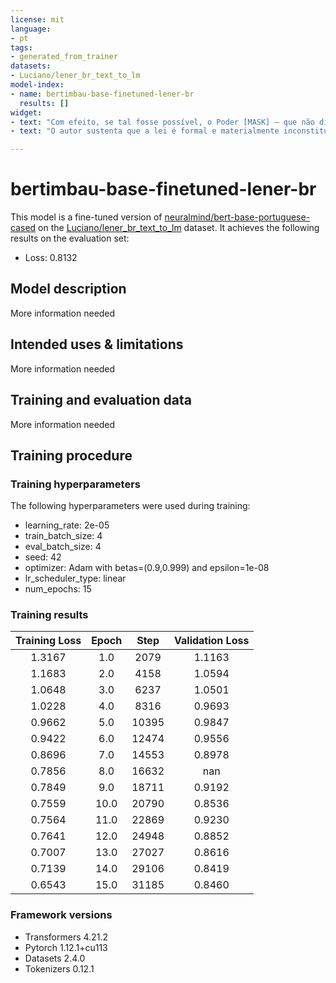 ```yaml
---
license: mit
language: 
- pt
tags:
- generated_from_trainer
datasets:
- Luciano/lener_br_text_to_lm
model-index:
- name: bertimbau-base-finetuned-lener-br
  results: []
widget:
- text: "Com efeito, se tal fosse possível, o Poder [MASK] – que não dispõe de função legislativa – passaria a desempenhar atribuição que lhe é institucionalmente estranha (a de legislador positivo), usurpando, desse modo, no contexto de um sistema de poderes essencialmente limitados, competência que não lhe pertence, com evidente transgressão ao princípio constitucional da separação de poderes."
- text: "O autor sustenta que a lei é formal e materialmente inconstitucional, em violação aos arts. 15, XIV e XV, 19, caput, 53, 71, §1º, I , e 100, VI e X, da Lei Orgânica do DF, uma vez que, ( i ) originou-se de iniciativa parlamentar quando necessáriainiciativa privativa do Chefe do Poder Executivo, suscitando, inclusive, violação ao postulado constitucional da `` reserva de administração '', a qual impede a ingerência normativa do Poder [MASK] em matérias de competência executiva ; ( ii ) autoriza a delegação de poder de polícia , atividade típica e exclusiva de Estado , na medida em que permite ao Distrito Federal firmar convênios com o Conselho Regional de Engenharia e Agronomia do Distrito Federal - CREA-DF e com o Conselho de Arquitetura e Urbanismo do Distrito Federal - CAU-DF para, por meio do seu corpo técnico e credenciados, atuarem na análise de processos de concessão de Alvará de Construção e de Carta de Habite-se."

---
```


<!-- This model card has been generated automatically according to the information the Trainer had access to. You
should probably proofread and complete it, then remove this comment. -->

# bertimbau-base-finetuned-lener-br

This model is a fine-tuned version of [neuralmind/bert-base-portuguese-cased](https://huggingface.co/neuralmind/bert-base-portuguese-cased) on the [Luciano/lener_br_text_to_lm](https://huggingface.co/datasets/Luciano/lener_br_text_to_lm) dataset.
It achieves the following results on the evaluation set:
- Loss: 0.8132

## Model description

More information needed

## Intended uses & limitations

More information needed

## Training and evaluation data

More information needed

## Training procedure

### Training hyperparameters

The following hyperparameters were used during training:
- learning_rate: 2e-05
- train_batch_size: 4
- eval_batch_size: 4
- seed: 42
- optimizer: Adam with betas=(0.9,0.999) and epsilon=1e-08
- lr_scheduler_type: linear
- num_epochs: 15

### Training results

| Training Loss | Epoch | Step  | Validation Loss |
|:-------------:|:-----:|:-----:|:---------------:|
| 1.3167        | 1.0   | 2079  | 1.1163          |
| 1.1683        | 2.0   | 4158  | 1.0594          |
| 1.0648        | 3.0   | 6237  | 1.0501          |
| 1.0228        | 4.0   | 8316  | 0.9693          |
| 0.9662        | 5.0   | 10395 | 0.9847          |
| 0.9422        | 6.0   | 12474 | 0.9556          |
| 0.8696        | 7.0   | 14553 | 0.8978          |
| 0.7856        | 8.0   | 16632 | nan             |
| 0.7849        | 9.0   | 18711 | 0.9192          |
| 0.7559        | 10.0  | 20790 | 0.8536          |
| 0.7564        | 11.0  | 22869 | 0.9230          |
| 0.7641        | 12.0  | 24948 | 0.8852          |
| 0.7007        | 13.0  | 27027 | 0.8616          |
| 0.7139        | 14.0  | 29106 | 0.8419          |
| 0.6543        | 15.0  | 31185 | 0.8460          |


### Framework versions

- Transformers 4.21.2
- Pytorch 1.12.1+cu113
- Datasets 2.4.0
- Tokenizers 0.12.1
